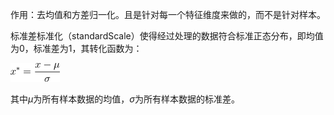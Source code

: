 作用：去均值和方差归一化。且是针对每一个特征维度来做的，而不是针对样本。 

标准差标准化（standardScale）使得经过处理的数据符合标准正态分布，即均值为0，标准差为1，其转化函数为：

![img](pic/20190525174040159.png)

其中$\mu$为所有样本数据的均值，$\sigma$为所有样本数据的标准差。